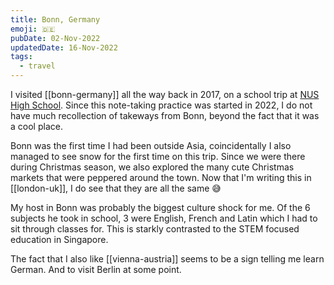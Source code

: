 ```yaml
---
title: Bonn, Germany
emoji: 🇩🇪
pubDate: 02-Nov-2022
updatedDate: 16-Nov-2022
tags:
  - travel
---
```


I visited [[bonn-germany]] all the way back in 2017, on a school trip at [NUS High School](https://www.nushigh.edu.sg/). Since this note-taking practice was started in 2022, I do not have much recollection of takeways from Bonn, beyond the fact that it was a cool place.

Bonn was the first time I had been outside Asia, coincidentally I also managed to see snow for the first time on this trip. Since we were there during Christmas season, we also explored the many cute Christmas markets that were peppered around the town. Now that I'm writing this in [[london-uk]], I do see that they are all the same 😅

My host in Bonn was probably the biggest culture shock for me. Of the 6 subjects he took in school, 3 were English, French and Latin which I had to sit through classes for. This is starkly contrasted to the STEM focused education in Singapore.

The fact that I also like [[vienna-austria]] seems to be a sign telling me learn German. And to visit Berlin at some point.
